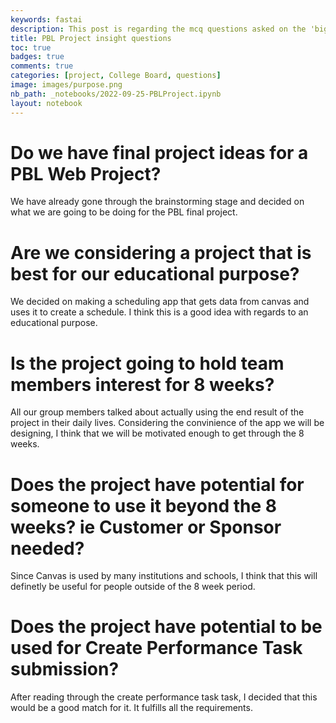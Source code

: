 ```yaml
---
keywords: fastai
description: This post is regarding the mcq questions asked on the 'big idea 1 purpose' assignment.
title: PBL Project insight questions
toc: true
badges: true 
comments: true 
categories: [project, College Board, questions] 
image: images/purpose.png
nb_path: _notebooks/2022-09-25-PBLProject.ipynb
layout: notebook
---
```


<!--
#################################################
### THIS FILE WAS AUTOGENERATED! DO NOT EDIT! ###
#################################################
# file to edit: _notebooks/2022-09-25-PBLProject.ipynb
-->

<div class="container" id="notebook-container">
        
<div class="cell border-box-sizing text_cell rendered"><div class="inner_cell">
<div class="text_cell_render border-box-sizing rendered_html">
<h1 id="Do-we-have-final-project-ideas-for-a-PBL-Web-Project?">Do we have final project ideas for a PBL Web Project?<a class="anchor-link" href="#Do-we-have-final-project-ideas-for-a-PBL-Web-Project?"> </a></h1><p>We have already gone through the brainstorming stage and decided on what we are going to be doing for the PBL final project.</p>

</div>
</div>
</div>
<div class="cell border-box-sizing text_cell rendered"><div class="inner_cell">
<div class="text_cell_render border-box-sizing rendered_html">
<h1 id="Are-we-considering-a-project-that-is-best-for-our-educational-purpose?">Are we considering a project that is best for our educational purpose?<a class="anchor-link" href="#Are-we-considering-a-project-that-is-best-for-our-educational-purpose?"> </a></h1><p>We decided on making a scheduling app that gets data from canvas and uses it to create a schedule. I think this is a good idea with regards to an educational purpose.</p>

</div>
</div>
</div>
<div class="cell border-box-sizing text_cell rendered"><div class="inner_cell">
<div class="text_cell_render border-box-sizing rendered_html">
<h1 id="Is-the-project-going-to-hold-team-members-interest-for-8-weeks?">Is the project going to hold team members interest for 8 weeks?<a class="anchor-link" href="#Is-the-project-going-to-hold-team-members-interest-for-8-weeks?"> </a></h1><p>All our group members talked about actually using the end result of the project in their daily lives. Considering the convinience of the app we will be designing, I think that we will be motivated enough to get through the 8 weeks.</p>

</div>
</div>
</div>
<div class="cell border-box-sizing text_cell rendered"><div class="inner_cell">
<div class="text_cell_render border-box-sizing rendered_html">
<h1 id="Does-the-project-have-potential-for-someone-to-use-it-beyond-the-8-weeks?-ie-Customer-or-Sponsor-needed?">Does the project have potential for someone to use it beyond the 8 weeks? ie Customer or Sponsor needed?<a class="anchor-link" href="#Does-the-project-have-potential-for-someone-to-use-it-beyond-the-8-weeks?-ie-Customer-or-Sponsor-needed?"> </a></h1><p>Since Canvas is used by many institutions and schools, I think that this will definetly be useful for people outside of the 8 week period.</p>

</div>
</div>
</div>
<div class="cell border-box-sizing text_cell rendered"><div class="inner_cell">
<div class="text_cell_render border-box-sizing rendered_html">
<h1 id="Does-the-project-have-potential-to-be-used-for-Create-Performance-Task-submission?">Does the project have potential to be used for Create Performance Task submission?<a class="anchor-link" href="#Does-the-project-have-potential-to-be-used-for-Create-Performance-Task-submission?"> </a></h1><p>After reading through the create performance task task, I decided that this would be a good match for it. It fulfills all the requirements.</p>

</div>
</div>
</div>
</div>
 

